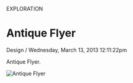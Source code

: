 <p class="type">EXPLORATION</p>

# Antique Flyer

<p class="meta">Design  /  Wednesday, March 13, 2013 12:11:22pm</p>

Antique Flyer.

![Antique Flyer](https://farooq-agent.web.app/assets/images/works/large/wcFYd6rE_work_image.jpg)
